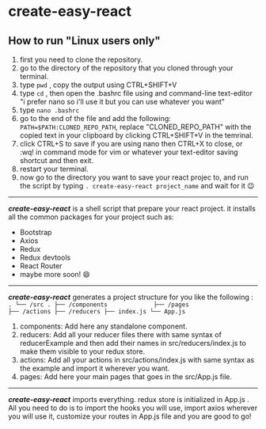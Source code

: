 # create-easy-react

## How to run "Linux users only"

1. first you need to clone the repository.
2. go to the directory of the repository that you cloned through your terminal.
3. type `pwd` , copy the output using CTRL+SHIFT+V
4. type `cd` , then open the .bashrc file using and command-line text-editor "i prefer nano so i'll use it but you can use whatever you want"
5. type `nano .bashrc`
6. go to the end of the file and add the following: `PATH=$PATH:CLONED_REPO_PATH`, replace "CLONED_REPO_PATH" with the copied text in your clipboard by clicking CTRL+SHIFT+V in the temrinal.
7. click CTRL+S to save if you are using nano then CTRL+X to close, or :wq! in command mode for vim or whatever your text-editor saving shortcut and then exit.
8. restart your terminal.
9. now go to the directory you want to save your react projec to, and run the script by typing `. create-easy-react project_name` and wait for it :wink:


---


<em>**create-easy-react**</em> is a shell script that prepare your react project. it installs all the common packages for your project such as:

- Bootstrap
- Axios
- Redux
- Redux devtools
- React Router
- maybe more soon! :smile:

---


<em>**create-easy-react**</em>  generates a project structure for you like the following :
`
.
└── /src
    .
    ├── /components            
    ├── /pages                           
    ├── /actions
    ├── /reducers
    ├── index.js
    └── App.js
`

1. components: Add here any standalone component.
2. reducers: Add all your reducer files there with same syntax of reducerExample and then add their names in src/reducers/index.js to make them visible to your redux store.
3. actions: Add all your actions in src/actions/index.js with same syntax as the example and import it wherever you want.
4. pages: Add here your main pages that goes in the src/App.js file.

---

<em>**create-easy-react**</em> imports everything. redux store is initialized in App.js .
All you need to do is to import the hooks you will use, import axios wherever you will use it, customize your routes in App.js file and you are good to go!
